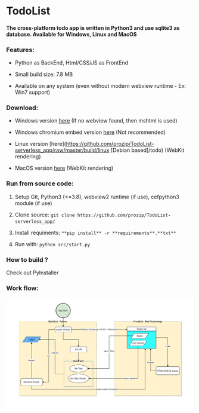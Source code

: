 # TodoList

#### The cross-platform todo app is written in Python3 and use sqlite3 as database. Available for Windows, Linux and MacOS



### Features:

- Python as BackEnd, Html/CSS/JS as FrontEnd

- Small build size: 7.8 MB

- Available on any system (even without modern webview runtime - Ex: Win7 support)

  

### Download:

- Windows version [here](https://github.com/prozip/TodoList-serverless_app/raw/master/build/windows/todo.exe) (If no webview found, then mshtml is used)

- Windows chromium embed version [here](https://github.com/prozip/TodoList-serverless_app/raw/master/build/windows/todo_chromium.exe) (Not recommended)

- Linux version [here](https://github.com/prozip/TodoList-serverless_app/raw/master/build/linux [Debian based]/todo) (WebKit rendering)

- MacOS version [here](https://github.com/prozip/TodoList-serverless_app/raw/master/build/macosx/todo) (WebKit rendering)

  

### Run from source code:

1. Setup Git, Python3 (<=3.8), webview2 runtime (if use), cefpython3 module (if use)

2. Clone source: `git clone https://github.com/prozip/TodoList-serverless_app/`

3. Install requiments: `**pip install** -r **requirements**.**txt**`

4. Run with: `python src/start.py`

   

### How to build ?

 Check out PyInstaller





### Work flow:

![app_flow](https://github.com/prozip/TodoList-serverless_app/blob/master/image/app_flow.png)



